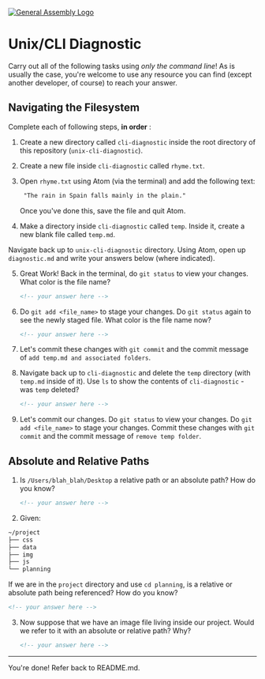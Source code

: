 [![General Assembly Logo](https://camo.githubusercontent.com/1a91b05b8f4d44b5bbfb83abac2b0996d8e26c92/687474703a2f2f692e696d6775722e636f6d2f6b6538555354712e706e67)](https://generalassemb.ly/education/web-development-immersive)

# Unix/CLI Diagnostic

Carry out all of the following tasks using _only the command line_! As is
usually the case, you're welcome to use any resource you can find (except
another developer, of course) to reach your answer.

## Navigating the Filesystem

Complete each of following steps, **in order** :

1. Create a new directory called `cli-diagnostic` inside the root directory of
this repository (`unix-cli-diagnostic`).

2. Create a new file inside `cli-diagnostic` called `rhyme.txt`.

3. Open `rhyme.txt` using Atom (via the terminal) and add the following text:

    ```md
     "The rain in Spain falls mainly in the plain."
    ```
    Once you've done this, save the file and quit Atom.

4. Make a directory inside `cli-diagnostic` called `temp`. Inside it, create a
   new blank file called `temp.md`.

Navigate back up to `unix-cli-diagnostic` directory.
Using Atom, open up `diagnostic.md` and write your answers below
(where indicated).

5. Great Work! Back in the terminal, do `git status` to view your changes. What
   color is the file name?

    ```md
    <!-- your answer here -->
    ```

6. Do `git add <file_name>` to stage your changes. Do `git status` again to see
   the newly staged file. What color is the file name now?

    ```md
    <!-- your answer here -->
    ```

7. Let's commit these changes with `git commit` and the commit
   message of `add temp.md and associated folders`.

8. Navigate back up to `cli-diagnostic` and delete the `temp` directory (with
   `temp.md` inside of it). Use `ls` to show the contents of
   `cli-diagnostic` - was `temp` deleted?

    ```md
    <!-- your answer here -->
    ```

9. Let's commit our changes. Do `git status` to view your changes. Do
   `git add <file_name>` to stage your changes. Commit these changes with
   `git commit` and the commit message of `remove temp folder`.

## Absolute and Relative Paths

1. Is `/Users/blah_blah/Desktop` a relative path or an absolute path? How do you
   know?

    ```md
    <!-- your answer here -->
    ```

 2. Given:
```sh
~/project
├── css
├── data
├── img
├── js
└── planning
```

If we are in the `project` directory and use `cd planning`, is a relative or
absolute path being referenced? How do you know?

```md
<!-- your answer here -->
```

3. Now suppose that we have an image file living inside our project. Would we
   refer to it with an absolute or relative path? Why?

    ```md
    <!-- your answer here -->
    ```

<hr>

You're done! Refer back to README.md.
